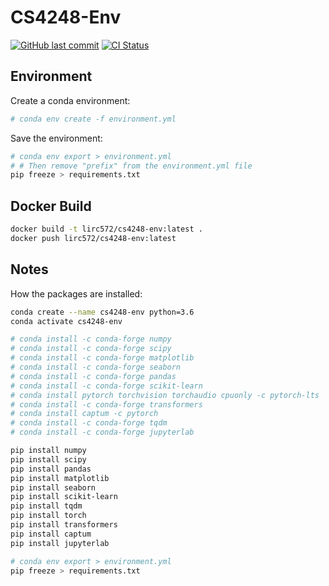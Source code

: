 # CS4248-Env

[![GitHub last commit](https://img.shields.io/github/last-commit/CS4248-Team08/CS4248-Env?style=for-the-badge)](https://github.com/CS4248-Team08/CS4248-Env)
[![CI Status](https://img.shields.io/github/workflow/status/CS4248-Team08/CS4248-Env/ci?style=for-the-badge)](https://github.com/CS4248-Team08/CS4248-Env/actions/workflows/ci.yml)

## Environment

Create a conda environment:

```bash
# conda env create -f environment.yml
```

Save the environment:

```bash
# conda env export > environment.yml
# # Then remove "prefix" from the environment.yml file
pip freeze > requirements.txt
```

## Docker Build

```bash
docker build -t lirc572/cs4248-env:latest .
docker push lirc572/cs4248-env:latest
```

## Notes

How the packages are installed:

```bash
conda create --name cs4248-env python=3.6
conda activate cs4248-env

# conda install -c conda-forge numpy
# conda install -c conda-forge scipy
# conda install -c conda-forge matplotlib
# conda install -c conda-forge seaborn
# conda install -c conda-forge pandas
# conda install -c conda-forge scikit-learn
# conda install pytorch torchvision torchaudio cpuonly -c pytorch-lts
# conda install -c conda-forge transformers
# conda install captum -c pytorch
# conda install -c conda-forge tqdm
# conda install -c conda-forge jupyterlab

pip install numpy
pip install scipy
pip install pandas
pip install matplotlib
pip install seaborn
pip install scikit-learn
pip install tqdm
pip install torch
pip install transformers
pip install captum
pip install jupyterlab

# conda env export > environment.yml
pip freeze > requirements.txt
```
